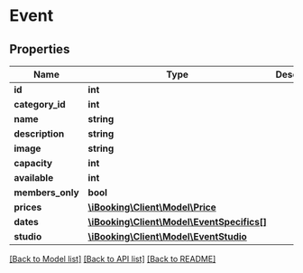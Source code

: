 # Event

## Properties
Name | Type | Description | Notes
------------ | ------------- | ------------- | -------------
**id** | **int** |  | [optional] 
**category_id** | **int** |  | [optional] 
**name** | **string** |  | [optional] 
**description** | **string** |  | [optional] 
**image** | **string** |  | [optional] 
**capacity** | **int** |  | [optional] 
**available** | **int** |  | [optional] 
**members_only** | **bool** |  | [optional] 
**prices** | [**\iBooking\Client\Model\Price**](Price.md) |  | [optional] 
**dates** | [**\iBooking\Client\Model\EventSpecifics[]**](EventSpecifics.md) |  | [optional] 
**studio** | [**\iBooking\Client\Model\EventStudio**](EventStudio.md) |  | [optional] 

[[Back to Model list]](../../README.md#documentation-for-models) [[Back to API list]](../../README.md#documentation-for-api-endpoints) [[Back to README]](../../README.md)


